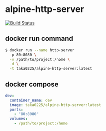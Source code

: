 # alpine-http-server
[![Build Status](https://travis-ci.org/takahiromaki/alpine-http-server.svg?branch=master)](https://travis-ci.org/takahiromaki/alpine-http-server)
## docker run command

```bash
$ docker run --name http-server
  -p 80:8080 \
  -v /path/to/project:/home \
  -d \
  -t taka0225/alpine-http-server:latest
```

## docker compose

```yaml
dev:
  container_name: dev
  image: taka0225/alpine-http-server:latest
  ports:
    - "80:8080"
  volumes:
    - /path/to/project:/home
```
